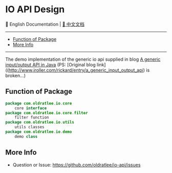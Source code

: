 IO API Design
===================

:book: English Documentation | [:book: 中文文档](README.md)

------------------------------

<!-- START doctoc generated TOC please keep comment here to allow auto update -->
<!-- DON'T EDIT THIS SECTION, INSTEAD RE-RUN doctoc TO UPDATE -->


- [Function of Package](#function-of-package)
- [More Info](#more-info)

<!-- END doctoc generated TOC please keep comment here to allow auto update -->

------------------------------

The demo implementation of the generic io api supplied in blog [A generic input/output API in Java](https://dzone.com/articles/generic-inputoutput-api-java) (PS: [Original blog link]((http://www.jroller.com/rickard/entry/a_generic_input_output_api) is broken...)

Function of Package
-------------------

```java
package com.oldratlee.io.core
	core interface
package com.oldratlee.io.core.filter
	filter function
package com.oldratlee.io.utils
	utils classes
package com.oldratlee.io.demo
	demo class
```

More Info
-------------------

- Question or Issue: https://github.com/oldratlee/io-api/issues
